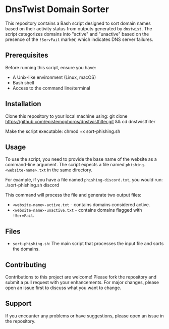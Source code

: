 # DnsTwist Domain Sorter

This repository contains a Bash script designed to sort domain names based on their activity status from outputs generated by `dnstwist`. The script categorizes domains into "active" and "unactive" based on the presence of the `!ServFail` marker, which indicates DNS server failures.

## Prerequisites

Before running this script, ensure you have:
- A Unix-like environment (Linux, macOS)
- Bash shell
- Access to the command line/terminal

## Installation

Clone this repository to your local machine using:
git clone https://github.com/epistemophoros/dnstwistfilter.git && cd dnstwistfilter

Make the script executable:
chmod +x sort-phishing.sh

## Usage

To use the script, you need to provide the base name of the website as a command-line argument. The script expects a file named `phishing-<website-name>.txt` in the same directory.

For example, if you have a file named `phishing-discord.txt`, you would run:
./sort-phishing.sh discord

This command will process the file and generate two output files:
- `<website-name>-active.txt` - contains domains considered active.
- `<website-name>-unactive.txt` - contains domains flagged with `!ServFail`.

## Files

- `sort-phishing.sh`: The main script that processes the input file and sorts the domains.

## Contributing

Contributions to this project are welcome! Please fork the repository and submit a pull request with your enhancements. For major changes, please open an issue first to discuss what you want to change.

## Support

If you encounter any problems or have suggestions, please open an issue in the repository.

